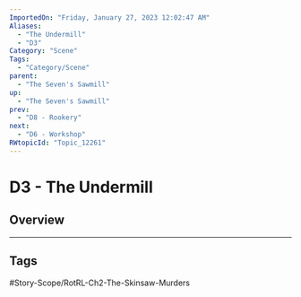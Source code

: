 ```yaml
---
ImportedOn: "Friday, January 27, 2023 12:02:47 AM"
Aliases:
  - "The Undermill"
  - "D3"
Category: "Scene"
Tags:
  - "Category/Scene"
parent:
  - "The Seven's Sawmill"
up:
  - "The Seven's Sawmill"
prev:
  - "D8 - Rookery"
next:
  - "D6 - Workshop"
RWtopicId: "Topic_12261"
---
```

# D3 - The Undermill
## Overview

---
## Tags
#Story-Scope/RotRL-Ch2-The-Skinsaw-Murders

